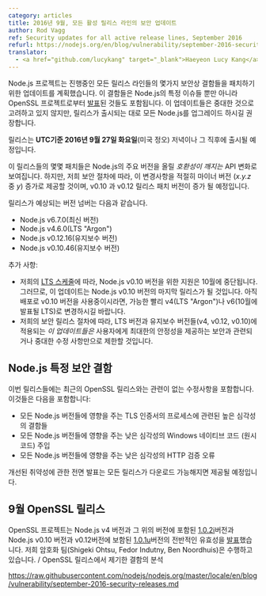 ```yaml
---
category: articles
title: 2016년 9월, 모든 활성 릴리스 라인의 보안 업데이트
author: Rod Vagg
ref: Security updates for all active release lines, September 2016
refurl: https://nodejs.org/en/blog/vulnerability/september-2016-security-releases/
translator:
  - <a href="github.com/lucykang" target="_blank">Haeyeon Lucy Kang</a>
---
```


<!--
The Node.js project has scheduled updates for all of its active release lines to patch a number of security flaws. These flaws include some of those [announced](https://www.openssl.org/news/secadv/20160922.txt) by the OpenSSL project as well as a number of Node.js-specific issues. We do not consider any of these updates to be critical. However, it is strongly recommended that all production instances of Node.js be upgraded when the releases are made available.
-->
Node.js 프로젝트는 진행중인 모든 릴리스 라인들의 몇가지 보안상 결함들을 패치하기 위한 업데이트를 계획했습니다. 이 결함들은 Node.js의 특정 이슈들 뿐만 아니라 OpenSSL 프로젝트로부터 [발표](https://www.openssl.org/news/secadv/20160922.txt)된 것들도 포함됩니다. 이 업데이트들은 중대한 것으로 고려하고 있지 않지만, 릴리스가 출시되는 대로 모든 Node.js를 업그레이드 하시길 권장합니다. 

<!-- 
We intend to make releases available on or soon after the evening of **Tuesday, the 27th of September, 2016, UTC** (midday US time).
-->
릴리스는 **UTC기준 2016년 9월 27일 화요일**(미국 정오) 저녁이나 그 직후에 출시될 예정입니다. 

<!--
We consider some of the patches in these releases to be API _breaking_ changes which would normally warrant an increase in the major-version number of Node.js. However, in accordance with our security procedures, we will be delivering these changes in minor-version increases (the _y_ in _x.y.z_) where appropriate, and patch-version increases in v0.10 an v0.12 releases.
--> 
이 릴리스들의 몇몇 패치들은 Node.js의 주요 버전을 올릴 _호환성이 깨지는_ API 변화로 보여집니다. 하지만, 저희 보안 절차에 따라, 이 변경사항을 적절히 마이너 버전 (_x.y.z_ 중 _y_) 증가로 제공할 것이며, v0.10 과 v0.12 릴리스 패치 버전이 증가 될 예정입니다.

<!--
These are the expected version numbers for the releases:

* Node.js v6.7.0 (Current)
* Node.js v4.6.0 (LTS "Argon")
* Node.js v0.12.16 (Maintenance)
* Node.js v0.10.47 (Maintenance)
-->
릴리스가 예상되는 버전 넘버는 다음과 같습니다.

* Node.js v6.7.0(최신 버전)
* Node.js v4.6.0(LTS "Argon")
* Node.js v0.12.16(유지보수 버전)
* Node.js v0.10.46(유지보수 버전)

<!--
Additional notes:
* As per our [LTS schedule](https://github.com/nodejs/LTS), support for Node.js v0.10 will cease in October. Therefore, this may be the final release of Node.js v0.10. If you are still using v0.10 in production, it is essential that you plan for a migration to v4 (LTS "Argon") or v6 (LTS to be announced in October) as soon as possible.
* In accordance with our security release procedures, we will be limiting changes included in the LTS and Maintenance lines (v4, v0.12, and v0.10) _for these updates_ to only security-related and other critical fixes that provide for maximum stability for users.
-->
추가 사항:
* 저희의 [LTS 스케줄](https://github.com/nodejs/LTS)에 따라, Node.js v0.10 버전을 위한 지원은 10월에 중단됩니다. 그러므로, 이 업데이트는 Node.js v0.10 버전의 마지막 릴리스가 될 것입니다. 아직 배포로 v0.10 버전을 사용중이시라면, 가능한 빨리 v4(LTS "Argon")나 v6(10월에 발표될 LTS)로 변경하시길 바랍니다. 
* 저희의 보안 릴리스 절차에 따라, LTS 버전과 유지보수 버전들(v4, v0.12, v0.10)에 적용되는 _이 업데이트들은_ 사용자에게 최대한의 안정성을 제공하는 보안과 관련되거나 중대한 수정 사항만으로 제한할 것입니다. 

<!--
## Node.js-specific security flaws

Included in these releases will be a number of fixes unrelated to the recent OpenSSL releases. These include:

* A high-severity flaw relating to the processing of TLS certificates, impacting all versions of Node.js
* A low-severity native code injection vulnerability on Windows, impacting all versions of Node.js
* A low-severity HTTP validation error, impacting all versions of Node.js

Full disclosure of fixed vulnerabilities will be provided after all releases are made available for download.
-->
## Node.js 특정 보안 결함 

이번 릴리스들에는 최근의 OpenSSL 릴리스와는 관련이 없는 수정사항을 포함합니다. 이것들은 다음을 포함합니다:

* 모든 Node.js 버전들에 영향을 주는 TLS 인증서의 프로세스에 관련된 높은 심각성의 결함들
* 모든 Node.js 버전들에 영향을 주는 낮은 심각성의 Windows 네이티브 코드 (원시 코드) 주입
* 모든 Node.js 버전들에 영향을 주는 낮은 심각성의 HTTP 검증 오류
 
개선된 취약성에 관한 전면 발표는 모든 릴리스가 다운로드 가능해지면 제공될 예정입니다.

<!--
## September OpenSSL Releases

The OpenSSL project has [announced](https://www.openssl.org/news/secadv/20160922.txt) the general availability of versions [1.0.2i](https://www.openssl.org/news/openssl-1.0.2-notes.html) (to be included in Node.js v4 and above) and [1.0.1u](https://www.openssl.org/news/openssl-1.0.1-notes.html) (to be included in Node.js v0.10 and v0.12). Our crypto team (Shigeki Ohtsu, Fedor Indutny, and Ben Noordhuis) have performed an analysis of the defects addressed in the OpenSSL releases to determine their impact on Node.js. The results of this analysis are included below.
-->
## 9월 OpenSSL 릴리스

OpenSSL 프로젝트는 Node.js v4 버전과 그 위의 버전에 포함된 [1.0.2i](https://www.openssl.org/news/openssl-1.0.2-notes.html)버전과 Node.js v0.10 버전과 v0.12버전에 보함된 [1.0.1u](https://www.openssl.org/news/openssl-1.0.1-notes.html)버전의 전반적인 유효성을 [발표](https://www.openssl.org/news/secadv/20160922.txt)했습니다. 저희 암호화 팀(Shigeki Ohtsu, Fedor Indutny, Ben Noordhuis)은 수행하고 있습니다. / OpenSSL 릴리스에서 제기한 결함의 분석

https://raw.githubusercontent.com/nodejs/nodejs.org/master/locale/en/blog/vulnerability/september-2016-security-releases.md